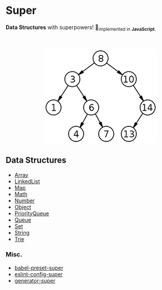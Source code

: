 # Super

**Data Structures** with superpowers! 💪<sub>implemented in **JavaScript**.</sub>

<br>
<p align="center"><img src="/hero.png" /></div>
<br>

## Data Structures

* [Array](https://github.com/clarketm/super/tree/master/packages/Array#readme)
* [LinkedList](https://github.com/clarketm/super/tree/master/packages/LinkedList#readme)
* [Map](https://github.com/clarketm/super/tree/master/packages/Map#readme)
* [Math](https://github.com/clarketm/super/tree/master/packages/Math#readme)
* [Number](https://github.com/clarketm/super/tree/master/packages/Number#readme)
* [Object](https://github.com/clarketm/super/tree/master/packages/Object#readme)
* [PriorityQueue](https://github.com/clarketm/super/tree/master/packages/PriorityQueue#readme)
* [Queue](https://github.com/clarketm/super/tree/master/packages/Queue#readme)
* [Set](https://github.com/clarketm/super/tree/master/packages/Set#readme)
* [String](https://github.com/clarketm/super/tree/master/packages/String#readme)
* [Trie](https://github.com/clarketm/super/tree/master/packages/Trie#readme)

### Misc.

* [babel-preset-super](https://github.com/clarketm/super/tree/master/packages/babel-preset-super#readme)
* [eslint-config-super](https://github.com/clarketm/super/tree/master/packages/eslint-config-super#readme)
* [generator-super](https://github.com/clarketm/super/tree/master/packages/generator-super#readme)

<!-- #### External Resources -->

<!-- * [Book: Data structures](https://en.wikipedia.org/wiki/Book:Data_structures) -->

